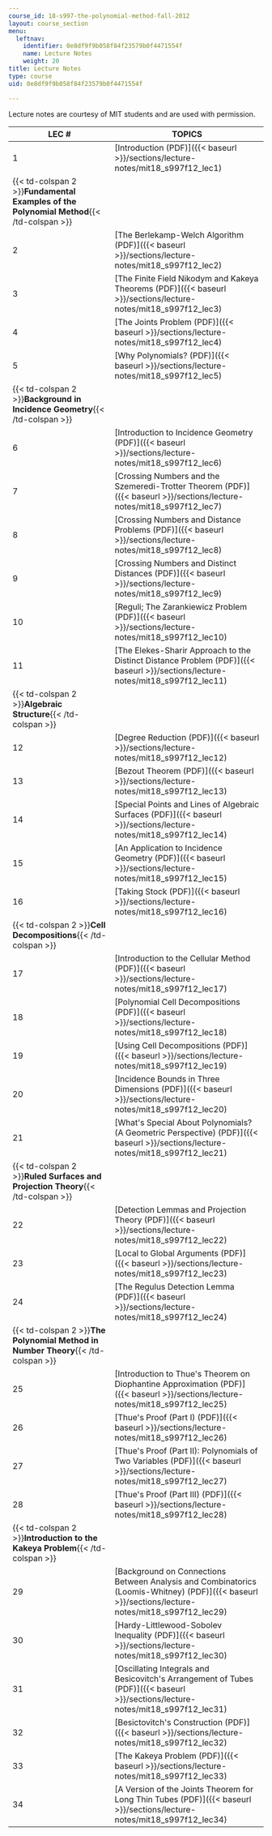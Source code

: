 ```yaml
---
course_id: 18-s997-the-polynomial-method-fall-2012
layout: course_section
menu:
  leftnav:
    identifier: 0e8df9f9b058f84f23579b0f4471554f
    name: Lecture Notes
    weight: 20
title: Lecture Notes
type: course
uid: 0e8df9f9b058f84f23579b0f4471554f

---
```


Lecture notes are courtesy of MIT students and are used with permission.

| LEC # | TOPICS |
| --- | --- |
| 1 | [Introduction (PDF)]({{< baseurl >}}/sections/lecture-notes/mit18_s997f12_lec1) |
| {{< td-colspan 2 >}}**Fundamental Examples of the Polynomial Method**{{< /td-colspan >}} ||
| 2 | [The Berlekamp-Welch Algorithm (PDF)]({{< baseurl >}}/sections/lecture-notes/mit18_s997f12_lec2) |
| 3 | [The Finite Field Nikodym and Kakeya Theorems (PDF)]({{< baseurl >}}/sections/lecture-notes/mit18_s997f12_lec3) |
| 4 | [The Joints Problem (PDF)]({{< baseurl >}}/sections/lecture-notes/mit18_s997f12_lec4) |
| 5 | [Why Polynomials? (PDF)]({{< baseurl >}}/sections/lecture-notes/mit18_s997f12_lec5) |
| {{< td-colspan 2 >}}**Background in Incidence Geometry**{{< /td-colspan >}} ||
| 6 | [Introduction to Incidence Geometry (PDF)]({{< baseurl >}}/sections/lecture-notes/mit18_s997f12_lec6) |
| 7 | [Crossing Numbers and the Szemeredi-Trotter Theorem (PDF)]({{< baseurl >}}/sections/lecture-notes/mit18_s997f12_lec7) |
| 8 | [Crossing Numbers and Distance Problems (PDF)]({{< baseurl >}}/sections/lecture-notes/mit18_s997f12_lec8) |
| 9 | [Crossing Numbers and Distinct Distances (PDF)]({{< baseurl >}}/sections/lecture-notes/mit18_s997f12_lec9) |
| 10 | [Reguli; The Zarankiewicz Problem (PDF)]({{< baseurl >}}/sections/lecture-notes/mit18_s997f12_lec10) |
| 11 | [The Elekes-Sharir Approach to the Distinct Distance Problem (PDF)]({{< baseurl >}}/sections/lecture-notes/mit18_s997f12_lec11) |
| {{< td-colspan 2 >}}**Algebraic Structure**{{< /td-colspan >}} ||
| 12 | [Degree Reduction (PDF)]({{< baseurl >}}/sections/lecture-notes/mit18_s997f12_lec12) |
| 13 | [Bezout Theorem (PDF)]({{< baseurl >}}/sections/lecture-notes/mit18_s997f12_lec13) |
| 14 | [Special Points and Lines of Algebraic Surfaces (PDF)]({{< baseurl >}}/sections/lecture-notes/mit18_s997f12_lec14) |
| 15 | [An Application to Incidence Geometry (PDF)]({{< baseurl >}}/sections/lecture-notes/mit18_s997f12_lec15) |
| 16 | [Taking Stock (PDF)]({{< baseurl >}}/sections/lecture-notes/mit18_s997f12_lec16) |
| {{< td-colspan 2 >}}**Cell Decompositions**{{< /td-colspan >}} ||
| 17 | [Introduction to the Cellular Method (PDF)]({{< baseurl >}}/sections/lecture-notes/mit18_s997f12_lec17) |
| 18 | [Polynomial Cell Decompositions (PDF)]({{< baseurl >}}/sections/lecture-notes/mit18_s997f12_lec18) |
| 19 | [Using Cell Decompositions (PDF)]({{< baseurl >}}/sections/lecture-notes/mit18_s997f12_lec19) |
| 20 | [Incidence Bounds in Three Dimensions (PDF)]({{< baseurl >}}/sections/lecture-notes/mit18_s997f12_lec20) |
| 21 | [What's Special About Polynomials? (A Geometric Perspective) (PDF)]({{< baseurl >}}/sections/lecture-notes/mit18_s997f12_lec21) |
| {{< td-colspan 2 >}}**Ruled Surfaces and Projection Theory**{{< /td-colspan >}} ||
| 22 | [Detection Lemmas and Projection Theory (PDF)]({{< baseurl >}}/sections/lecture-notes/mit18_s997f12_lec22) |
| 23 | [Local to Global Arguments (PDF)]({{< baseurl >}}/sections/lecture-notes/mit18_s997f12_lec23) |
| 24 | [The Regulus Detection Lemma (PDF)]({{< baseurl >}}/sections/lecture-notes/mit18_s997f12_lec24) |
| {{< td-colspan 2 >}}**The Polynomial Method in Number Theory**{{< /td-colspan >}} ||
| 25 | [Introduction to Thue's Theorem on Diophantine Approximation (PDF)]({{< baseurl >}}/sections/lecture-notes/mit18_s997f12_lec25) |
| 26 | [Thue's Proof (Part I) (PDF)]({{< baseurl >}}/sections/lecture-notes/mit18_s997f12_lec26) |
| 27 | [Thue's Proof (Part II): Polynomials of Two Variables (PDF)]({{< baseurl >}}/sections/lecture-notes/mit18_s997f12_lec27) |
| 28 | [Thue's Proof (Part III) (PDF)]({{< baseurl >}}/sections/lecture-notes/mit18_s997f12_lec28) |
| {{< td-colspan 2 >}}**Introduction to the Kakeya Problem**{{< /td-colspan >}} ||
| 29 | [Background on Connections Between Analysis and Combinatorics (Loomis-Whitney) (PDF)]({{< baseurl >}}/sections/lecture-notes/mit18_s997f12_lec29) |
| 30 | [Hardy-Littlewood-Sobolev Inequality (PDF)]({{< baseurl >}}/sections/lecture-notes/mit18_s997f12_lec30) |
| 31 | [Oscillating Integrals and Besicovitch's Arrangement of Tubes (PDF)]({{< baseurl >}}/sections/lecture-notes/mit18_s997f12_lec31) |
| 32 | [Besictovitch's Construction (PDF)]({{< baseurl >}}/sections/lecture-notes/mit18_s997f12_lec32) |
| 33 | [The Kakeya Problem (PDF)]({{< baseurl >}}/sections/lecture-notes/mit18_s997f12_lec33) |
| 34 | [A Version of the Joints Theorem for Long Thin Tubes (PDF)]({{< baseurl >}}/sections/lecture-notes/mit18_s997f12_lec34)